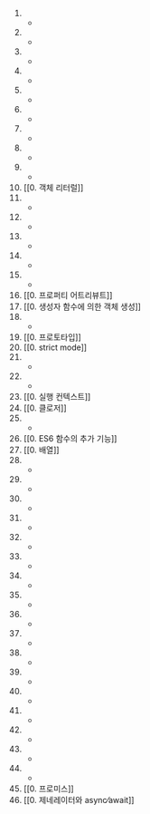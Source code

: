 1. -
2. -
3. -
4. -
5. -
6. -
7. -
8. -
9. -
10. [[0. 객체 리터럴]]
11. -
12. -
13. -
14. -
15. -
16. [[0. 프로퍼티 어트리뷰트]]
17. [[0. 생성자 함수에 의한 객체 생성]]
18. -
19. [[0. 프로토타입]]
20. [[0. strict mode]]
21. -
22. -
23. [[0. 실행 컨텍스트]]
24. [[0. 클로저]]
25. -
26. [[0. ES6 함수의 추가 기능]]
27. [[0. 배열]]
28. -
29. -
30. -
31. -
32. -
33. -
34. -
35. -
36. -
37. -
38. -
39. -
40. -
41. -
42. -
43. -
44. -
45. [[0. 프로미스]]
46. [[0. 제네레이터와 async⁄await]]